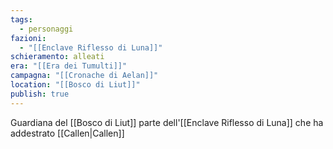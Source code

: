 ```yaml
---
tags:
  - personaggi
fazioni:
  - "[[Enclave Riflesso di Luna]]"
schieramento: alleati
era: "[[Era dei Tumulti]]"
campagna: "[[Cronache di Aelan]]"
location: "[[Bosco di Liut]]"
publish: true
---
```

Guardiana del [[Bosco di Liut]] parte dell'[[Enclave Riflesso di Luna]] che ha addestrato [[Callen|Callen]]
